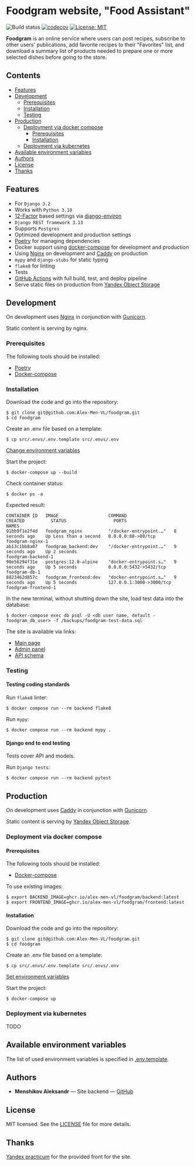# Foodgram website, "Food Assistant"

![Build status](https://github.com/Alex-Men-VL/foodgram/actions/workflows/main.yaml/badge.svg?branch=main)
[![codecov](https://codecov.io/gh/Alex-Men-VL/foodgram/branch/main/graph/badge.svg?token=F22BFAXWLA)](https://codecov.io/gh/Alex-Men-VL/foodgram)
[![License: MIT](https://img.shields.io/badge/License-MIT-blue.svg)](https://opensource.org/licenses/MIT)

**Foodgram** is an online service where users can post recipes, subscribe to other users' publications,
add favorite recipes to their "Favorites" list, and download a summary list of products needed to prepare one or
more selected dishes before going to the store.


## Contents

- [Features](#features)
- [Development](#development)
  - [Prerequisites](#dev-prerequisites)
  - [Installation](#dev-installation)
  - [Testing](#dev-testing)
- [Production](#production)
  - [Deployment via docker compose](#prod-docker)
    - [Prerequisites](#prod-docker-prerequisites)
    - [Installation](#prod-docker-installation)
  - [Deployment via kubernetes](#prod-kuber)
- [Available environment variables](#envs)
- [Authors](#authors)
- [License](#license)
- [Thanks](#thanks)

<a name="features"></a>
## Features

- For `Django 3.2`
- Works with `Python 3.10`
- [12-Factor](http://12factor.net/) based settings via [django-environ](https://github.com/joke2k/django-environ)
- `Django REST framework 3.13`
- Supports `Postgres`
- Optimized development and production settings
- [Poetry](https://github.com/python-poetry/poetry) for managing dependencies
- Docker support using [docker-compose](https://github.com/docker/compose) for development and production
- Using [Nginx](https://nginx.org/ru/) on development and [Caddy](https://caddyserver.com/) on production
- `mypy` and `django-stubs` for static typing
- `flake8` for linting
- Tests
- [GitHub Actions](https://docs.github.com/en/actions) with full build, test, and deploy pipeline
- Serve static files on production from [Yandex Object Storage](https://cloud.yandex.ru/services/storage)

<a name="development"></a>
## Development

On development uses [Nginx](https://nginx.org/ru/) in conjunction with [Gunicorn](https://gunicorn.org/).

Static content is serving by nginx.

<a name="dev-prerequisites"></a>
### Prerequisites

The following tools should be installed:

- [Poetry](https://python-poetry.org/)
- [Docker-compose](https://docs.docker.com/compose/install/)

<a name="dev-installation"></a>
### Installation

Download the code and go into the repository:

```shell
$ git clone git@github.com:Alex-Men-VL/foodgram.git
$ cd foodgram
```

Create an .env file based on a template:

```shell
$ cp src/.envs/.env.template src/.envs/.env
```

[Change environment variables](#envs)

Start the project:

```shell
$ docker-compose up --build
```

Check container status:

```shell
$ docker ps -a
```

Expected result:

```shell
CONTAINER ID   IMAGE                   COMMAND                  CREATED          STATUS                  PORTS                      NAMES
91bb9f1e2f4d   foodgram_nginx          "/docker-entrypoint.…"   8 seconds ago    Up Less than a second   0.0.0.0:80->80/tcp         foodgram-nginx-1
ab13c1bb8a07   foodgram_backend:dev    "/docker-entrypoint.…"   9 seconds ago    Up 2 seconds                                       foodgram-backend-1
90e56294f31e   postgres:12.0-alpine    "docker-entrypoint.s…"   9 seconds ago    Up 5 seconds            0.0.0.0:5432->5432/tcp     foodgram-db-1
8823462d857c   foodgram_frontend:dev   "docker-entrypoint.s…"   9 seconds ago    Up 5 seconds            127.0.0.1:3000->3000/tcp   foodgram-frontend-1
```

In the new terminal, without shutting down the site, load test data into the database:

```shell
$ docker-compose exec db psql -U <db user name, default - foodgram_db_user> -f /backups/foodgram-test-data.sql
```

The site is available via links:

- [Main page](http://127.0.0.1/)
- [Admin panel](http://127.0.0.1/admin/)
- [API schema](http://127.0.0.1/api/docs/)

<a name="dev-testing"></a>
### Testing

#### Testing coding standards

Run `flake8` linter:

```shell
$ docker compose run --rm backend flake8
```

Run `mypy`:

```shell
$ docker compose run --rm backend mypy .
```

#### Django end to end testing

Tests cover API and models.

Run `Django tests`:

```shell
$ docker compose run --rm backend pytest
```

<a name="production"></a>
## Production

On development uses [Caddy](https://caddyserver.com/) in conjunction with [Gunicorn](https://gunicorn.org/).

Static content is serving by [Yandex Object Storage](https://cloud.yandex.ru/services/storage).

<a name="prod-docker"></a>
### Deployment via docker compose

<a name="prod-docker-prerequisites"></a>
#### Prerequisites

The following tools should be installed:

- [Docker-compose](https://docs.docker.com/compose/install/)

To use existing images:

```shell
$ export BACKEND_IMAGE=ghcr.io/alex-men-vl/foodgram/backend:latest
$ export FRONTEND_IMAGE=ghcr.io/alex-men-vl/foodgram/frontend:latest
```

<a name="prod-docker-installation"></a>
#### Installation

Download the code and go into the repository:

```shell
$ git clone git@github.com:Alex-Men-VL/foodgram.git
$ cd foodgram
```

Create an .env file based on a template:

```shell
$ cp src/.envs/.env.template src/.envs/.env
```

[Set environment variables](#envs)

Start the project:

```shell
$ docker-compose up
```

<a name="prod-kuber"></a>
### Deployment via kubernetes

TODO

<a name="envs"></a>
## Available environment variables

The list of used environment variables is specified in [.env.template](src/.envs/.env.template).

<a name="authors"></a>
## Authors

- **Menshikov Aleksandr** — Site backend — [GitHub](https://github.com/Alex-Men-VL)

<a name="license"></a>
## License

MIT licensed. See the [LICENSE](LICENSE) file for more details.

<a name="thanks"></a>
## Thanks

[Yandex practicum](https://practicum.yandex.ru/profile/middle-python/) for the provided front for the site.
